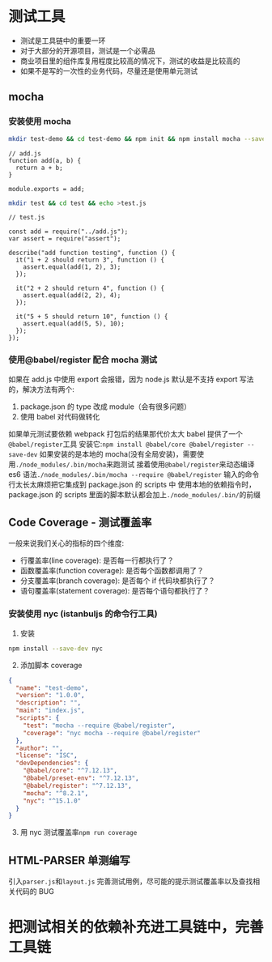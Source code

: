 # 测试工具

- 测试是工具链中的重要一环
- 对于大部分的开源项目，测试是一个必需品
- 商业项目里的组件库复用程度比较高的情况下，测试的收益是比较高的
- 如果不是写的一次性的业务代码，尽量还是使用单元测试

## mocha

### 安装使用 mocha

```bash
mkdir test-demo && cd test-demo && npm init && npm install mocha --save-dev && echo >.gitignore /node_modules/
```

```es6
// add.js
function add(a, b) {
  return a + b;
}

module.exports = add;
```

```bash
mkdir test && cd test && echo >test.js
```

```es6
// test.js

const add = require("../add.js");
var assert = require("assert");

describe("add function testing", function () {
  it("1 + 2 should return 3", function () {
    assert.equal(add(1, 2), 3);
  });

  it("2 + 2 should return 4", function () {
    assert.equal(add(2, 2), 4);
  });

  it("5 + 5 should return 10", function () {
    assert.equal(add(5, 5), 10);
  });
});
```

### 使用@babel/register 配合 mocha 测试

如果在 add.js 中使用 export 会报错，因为 node.js 默认是不支持 export 写法的，解决方法有两个:

1. package.json 的 type 改成 module（会有很多问题）
2. 使用 babel 对代码做转化

如果单元测试要依赖 webpack 打包后的结果那代价太大
babel 提供了一个`@babel/register`工具
安装它:`npm install @babel/core @babel/register --save-dev`
如果安装的是本地的 mocha(没有全局安装)，需要使用`./node_modules/.bin/mocha`来跑测试
接着使用`@babel/register`来动态编译 es6 语法`./node_modules/.bin/mocha --require @babel/register`
输入的命令行太长太麻烦把它集成到 package.json 的 scripts 中
使用本地的依赖指令时，package.json 的 scripts 里面的脚本默认都会加上`./node_modules/.bin/`的前缀

## Code Coverage - 测试覆盖率

一般来说我们关心的指标的四个维度:

- 行覆盖率(line coverage): 是否每一行都执行了？
- 函数覆盖率(function coverage): 是否每个函数都调用了？
- 分支覆盖率(branch coverage): 是否每个 if 代码块都执行了？
- 语句覆盖率(statement coverage): 是否每个语句都执行了？

### 安装使用 nyc (istanbuljs 的命令行工具)

1. 安装

```bash
npm install --save-dev nyc
```

2. 添加脚本 coverage

```JSON
{
  "name": "test-demo",
  "version": "1.0.0",
  "description": "",
  "main": "index.js",
  "scripts": {
    "test": "mocha --require @babel/register",
    "coverage": "nyc mocha --require @babel/register"
  },
  "author": "",
  "license": "ISC",
  "devDependencies": {
    "@babel/core": "^7.12.13",
    "@babel/preset-env": "^7.12.13",
    "@babel/register": "^7.12.13",
    "mocha": "^8.2.1",
    "nyc": "^15.1.0"
  }
}

```

3. 用 nyc 测试覆盖率`npm run coverage`

## HTML-PARSER 单测编写

引入`parser.js`和`layout.js`
完善测试用例，尽可能的提示测试覆盖率以及查找相关代码的 BUG

# 把测试相关的依赖补充进工具链中，完善工具链
